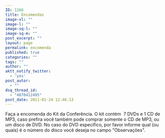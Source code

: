 ```yaml
---
ID: 1266
title: Encomendas
image-xl: ""
image-l: ""
image-sq-l: ""
image-sq-m: ""
post_excerpt: ""
layout: page
permalink: encomenda
published: true
categories: ""
tags: ""
author: ""
aktt_notify_twitter:
  - 'yes'
post_autor:
  - ""
dsq_thread_id:
  - "4070412495"
post_date: 2011-01-24 12:46:13
---
```

Faça a encomenda do Kit da Conferência. O kit contém  7 DVDs e 1 CD de MP3, caso prefira você também pode comprar somente o CD de MP3, ou um disco de DVD. No caso do DVD específico, por favor informe qual (ou quais) é o número do disco você deseja no campo "Observações".
<div id="_mcePaste"><!--cforms name="Encomenda - DVD 2009"--></div>